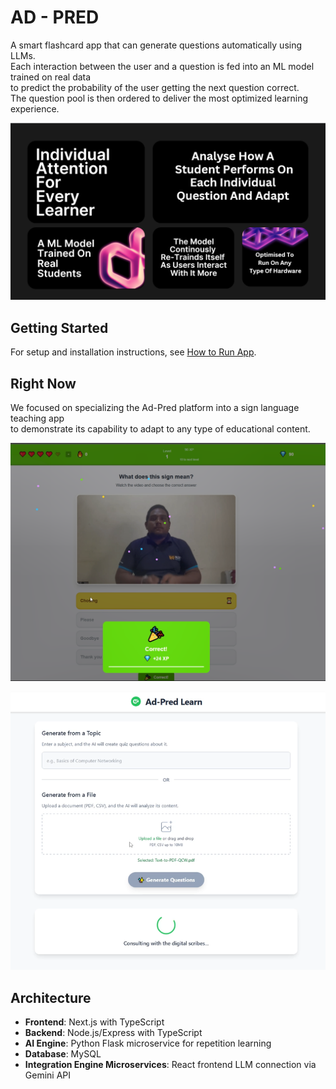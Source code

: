 # AD - PRED

A smart flashcard app that can generate questions automatically using LLMs.  
Each interaction between the user and a question is fed into an ML model trained on real data  
to predict the probability of the user getting the next question correct.  
The question pool is then ordered to deliver the most optimized learning experience.

![an extract from the slides listing features of ad pred](Readme-img/Features.png)

## Getting Started

For setup and installation instructions, see [How to Run App](README_How_to_run_app.md).

## Right Now

We focused on specializing the Ad-Pred platform into a sign language teaching app  
to demonstrate its capability to adapt to any type of educational content.

![flashcard ui](Readme-img/Flashcards.png)

![image of integration engine ui](Readme-img/IntegrationEngine.png)

## Architecture

- **Frontend**: Next.js with TypeScript  
- **Backend**: Node.js/Express with TypeScript  
- **AI Engine**: Python Flask microservice for repetition learning  
- **Database**: MySQL  
- **Integration Engine Microservices**: React frontend LLM connection via Gemini API
